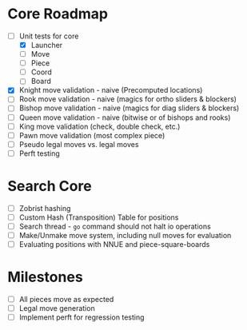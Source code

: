 # Core Roadmap
- [ ] Unit tests for core
    - [x] Launcher
    - [ ] Move
    - [ ] Piece
    - [ ] Coord
    - [ ] Board
- [x] Knight move validation - naive (Precomputed locations)
- [ ] Rook move validation - naive (magics for ortho sliders & blockers)
- [ ] Bishop move validation - naive (magics for diag sliders & blockers)
- [ ] Queen move validation - naive (bitwise or of bishops and rooks)
- [ ] King move validation (check, double check, etc.)
- [ ] Pawn move validation (most complex piece)
- [ ] Pseudo legal moves vs. legal moves
- [ ] Perft testing

# Search Core
- [ ] Zobrist hashing
- [ ] Custom Hash (Transposition) Table for positions
- [ ] Search thread - `go` command should not halt io operations
- [ ] Make/Unmake move system, including null moves for evaluation
- [ ] Evaluating positions with NNUE and piece-square-boards

# Milestones
- [ ] All pieces move as expected
- [ ] Legal move generation
- [ ] Implement perft for regression testing